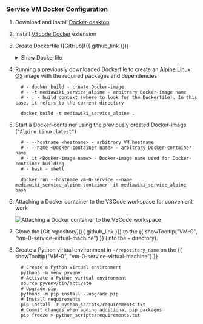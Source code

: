 <!-- # Service VM Docker Configuration-->

### Service VM Docker Configuration

1. Download and Install [Docker-desktop](https://www.docker.com/products/docker-desktop/ "Download Docker-desktop")
2. Install [VScode Docker](https://marketplace.visualstudio.com/items?itemName=ms-azuretools.vscode-docker) extension
3. Create Dockerfile ([GitHub]({{ github_link }}))

    <details class="external_code_rendering">
    <summary>Show Dockerfile</summary>

         --8<-- "docs/assets/files/Dockerfile"
    
    </details>



4. Running a previously downloaded Dockerfile to create an [Alpine Linux OS](https://alpinelinux.org/) image with the required packages and dependencies
       
         # - docker build - create Docker-image  
         # - -t mediawiki_service_alpine - arbitrary Docker-image name  
         # - . - build context (where to look for the Dockerfile). In this case, it refers to the current directory  

         docker build -t mediawiki_service_alpine .  

5. Start a Docker-container using the previously created Docker-image (``"Alpine Linux:latest"``)

         # - --hostname <hostname> - arbitrary VM hostname  
         # - --name <Docker-container name> - arbitrary Docker-container name
         # - it <Docker-image name> - Docker-image name used for Docker-container building
         # - bash - shell

         docker run --hostname vm-0-service --name mediawiki_service_alpine-container -it mediawiki_service_alpine bash

6. Attaching a Docker container to the VSCode workspace for convenient work

    <img src="../assets/images/3.1. service_vm_docker_setup.gif" alt="Attaching a Docker container to the VSCode workspace"/>

7. Clone the [Git repository]({{ github_link }}) to the {{ showTooltip("VM-0", "vm-0-service-virtual-machine") }} (into the ``~`` directory).

8. Create a Python virtual environment in ``~/repository_name`` on the {{ showTooltip("VM-0", "vm-0-service-virtual-machine") }}

         # Create a Python virtual environment
         python3 -m venv pyvenv
         # Activate a Python virtual environment
         source pyvenv/bin/activate
         # Upgrade pip
         python3 -m pip install --upgrade pip
         # Install requirements
         pip install -r python_scripts/requirements.txt
         # Commit changes when adding additional pip packages
         pip freeze > python_scripts/requirements.txt